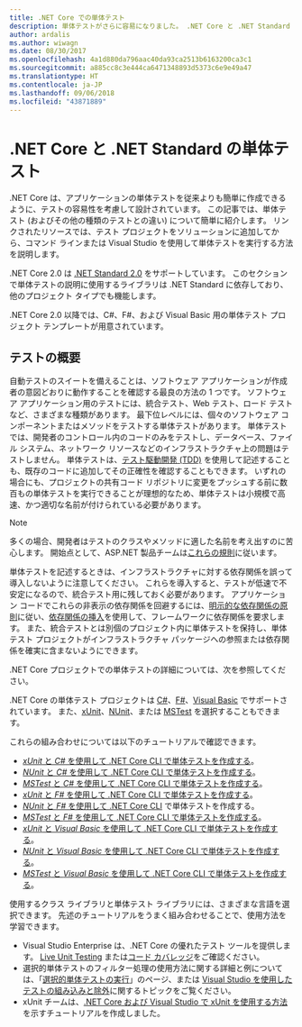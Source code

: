```yaml
---
title: .NET Core での単体テスト
description: 単体テストがさらに容易になりました。 .NET Core と .NET Standard プロジェクトでの単体テストの使用方法をご覧ください。
author: ardalis
ms.author: wiwagn
ms.date: 08/30/2017
ms.openlocfilehash: 4a1d880da796aac40da93ca2513b6163200ca3c1
ms.sourcegitcommit: a885cc8c3e444ca6471348893d5373c6e9e49a47
ms.translationtype: HT
ms.contentlocale: ja-JP
ms.lasthandoff: 09/06/2018
ms.locfileid: "43871889"
---
```

# <a name="unit-testing-in-net-core-and-net-standard"></a>.NET Core と .NET Standard の単体テスト

.NET Core は、アプリケーションの単体テストを従来よりも簡単に作成できるように、テストの容易性を考慮して設計されています。 この記事では、単体テスト (およびその他の種類のテストとの違い) について簡単に紹介します。 リンクされたリソースでは、テスト プロジェクトをソリューションに追加してから、コマンド ラインまたは Visual Studio を使用して単体テストを実行する方法を説明します。

.NET Core 2.0 は [.NET Standard 2.0](../../standard/net-standard.md) をサポートしています。 このセクションで単体テストの説明に使用するライブラリは .NET Standard に依存しており、他のプロジェクト タイプでも機能します。

.NET Core 2.0 以降では、C#、F#、および Visual Basic 用の単体テスト プロジェクト テンプレートが用意されています。

## <a name="getting-started-with-testing"></a>テストの概要

自動テストのスイートを備えることは、ソフトウェア アプリケーションが作成者の意図どおりに動作することを確認する最良の方法の 1 つです。 ソフトウェア アプリケーション用のテストには、統合テスト、Web テスト、ロード テストなど、さまざまな種類があります。 最下位レベルには、個々のソフトウェア コンポーネントまたはメソッドをテストする単体テストがあります。 単体テストでは、開発者のコントロール内のコードのみをテストし、データベース、ファイル システム、ネットワーク リソースなどのインフラストラクチャ上の問題はテストしません。 単体テストは、[テスト駆動開発 (TDD)](http://deviq.com/test-driven-development/) を使用して記述することも、既存のコードに追加してその正確性を確認することもできます。 いずれの場合にも、プロジェクトの共有コード リポジトリに変更をプッシュする前に数百もの単体テストを実行できることが理想的なため、単体テストは小規模で高速、かつ適切な名前が付けられている必要があります。

> [!NOTE]
> 多くの場合、開発者はテストのクラスやメソッドに適した名前を考え出すのに苦心します。 開始点として、ASP.NET 製品チームは[これらの規則](https://github.com/aspnet/Home/wiki/Engineering-guidelines#unit-tests-and-functional-tests)に従います。

単体テストを記述するときは、インフラストラクチャに対する依存関係を誤って導入しないように注意してください。 これらを導入すると、テストが低速で不安定になるので、統合テスト用に残しておく必要があります。 アプリケーション コードでこれらの非表示の依存関係を回避するには、[明示的な依存関係の原則](http://deviq.com/explicit-dependencies-principle/)に従い、[依存関係の挿入](/aspnet/core/fundamentals/dependency-injection)を使用して、フレームワークに依存関係を要求します。 また、統合テストとは別個のプロジェクト内に単体テストを保持し、単体テスト プロジェクトがインフラストラクチャ パッケージへの参照または依存関係を確実に含まないようにできます。

.NET Core プロジェクトでの単体テストの詳細については、次を参照してください。

.NET Core の単体テスト プロジェクトは [C#](../../csharp/index.md)、[F#](../../fsharp/index.md)、[Visual Basic](../../visual-basic/index.md) でサポートされています。 また、[xUnit](http://xunit.github.io)、[NUnit](http://nunit.org)、または [MSTest](https://github.com/Microsoft/vstest-docs) を選択することもできます。

これらの組み合わせについては以下のチュートリアルで確認できます。

* [*xUnit* と *C#* を使用して .NET Core CLI で単体テストを作成する](unit-testing-with-dotnet-test.md)。
* [*NUnit* と *C#* を使用して .NET Core CLI で単体テストを作成する](unit-testing-with-nunit.md)。
* [*MSTest* と *C#* を使用して .NET Core CLI で単体テストを作成する](unit-testing-with-mstest.md)。
* [*xUnit* と *F#* を使用して .NET Core CLI で単体テストを作成する](unit-testing-fsharp-with-dotnet-test.md)。
* [*NUnit* と *F#* を使用して .NET Core CLI](unit-testing-fsharp-with-nunit.md) で単体テストを作成する。
* [*MSTest* と *F#* を使用して .NET Core CLI で単体テストを作成する](unit-testing-fsharp-with-mstest.md)。
* [*xUnit* と *Visual Basic* を使用して .NET Core CLI で単体テストを作成する](unit-testing-visual-basic-with-dotnet-test.md)。
* [*NUnit* と *Visual Basic* を使用して .NET Core CLI で単体テストを作成する](unit-testing-visual-basic-with-nunit.md)。
* [*MSTest* と *Visual Basic* を使用して .NET Core CLI で単体テストを作成する](unit-testing-visual-basic-with-mstest.md)。

使用するクラス ライブラリと単体テスト ライブラリには、さまざまな言語を選択できます。 先述のチュートリアルをうまく組み合わせることで、使用方法を学習できます。

* Visual Studio Enterprise は、.NET Core の優れたテスト ツールを提供します。 [Live Unit Testing](/visualstudio/test/live-unit-testing) または[コード カバレッジ](https://github.com/Microsoft/vstest-docs/blob/master/docs/analyze.md#working-with-code-coverage)をご確認ください。
* 選択的単体テストのフィルター処理の使用方法に関する詳細と例については、「[選択的単体テストの実行](selective-unit-tests.md)」のページ、または [Visual Studio を使用したテストの組み込みと除外](/visualstudio/test/live-unit-testing#include-and-exclude-test-projects-and-test-methods)に関するトピックをご覧ください。
* xUnit チームは、[.NET Core および Visual Studio で xUnit を使用する方法](http://xunit.github.io/docs/getting-started-dotnet-core.html)を示すチュートリアルを作成しました。
